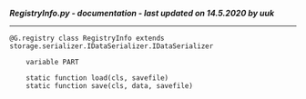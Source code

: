 ***RegistryInfo.py - documentation - last updated on 14.5.2020 by uuk***
___

    @G.registry class RegistryInfo extends storage.serializer.IDataSerializer.IDataSerializer

        variable PART

        static function load(cls, savefile)
        static function save(cls, data, savefile)